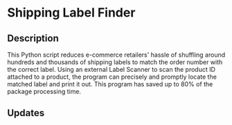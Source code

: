 # Shipping Label Finder
## Description
This Python script reduces e-commerce retailers' hassle of shuffling around hundreds and thousands of shipping labels to match the order number with the correct label. Using an external Label Scanner to scan the product ID attached to a product, the program can precisely and promptly locate the matched label and print it out. This program has saved up to 80% of the package processing time.
## Updates 
